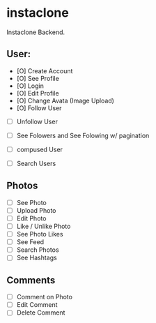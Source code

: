 # instaclone

Instaclone Backend.

## User:

- [O] Create Account
- [O] See Profile
- [O] Login
- [O] Edit Profile
- [O] Change Avata (Image Upload)
- [O] Follow User
- [ ] Unfollow User
- [ ] See Folowers and See Folowing w/ pagination
- [ ] compused User
- [ ] Search Users


## Photos
- [ ] See Photo
- [ ] Upload Photo
- [ ] Edit Photo
- [ ] Like / Unlike Photo
- [ ] See Photo Likes
- [ ] See Feed
- [ ] Search Photos
- [ ] See Hashtags

## Comments
- [ ] Comment on Photo
- [ ] Edit Comment
- [ ] Delete Comment